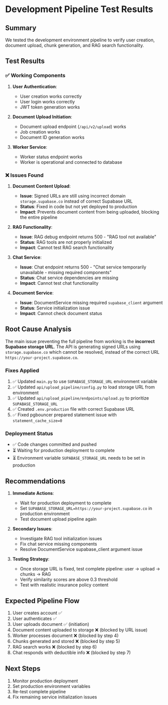 # Development Pipeline Test Results

## Summary
We tested the development environment pipeline to verify user creation, document upload, chunk generation, and RAG search functionality.

## Test Results

### ✅ Working Components
1. **User Authentication**: 
   - User creation works correctly
   - User login works correctly
   - JWT token generation works

2. **Document Upload Initiation**:
   - Document upload endpoint (`/api/v2/upload`) works
   - Job creation works
   - Document ID generation works

3. **Worker Service**:
   - Worker status endpoint works
   - Worker is operational and connected to database

### ❌ Issues Found

1. **Document Content Upload**:
   - **Issue**: Signed URLs are still using incorrect domain `storage.supabase.co` instead of correct Supabase URL
   - **Status**: Fixed in code but not yet deployed to production
   - **Impact**: Prevents document content from being uploaded, blocking the entire pipeline

2. **RAG Functionality**:
   - **Issue**: RAG debug endpoint returns 500 - "RAG tool not available"
   - **Status**: RAG tools are not properly initialized
   - **Impact**: Cannot test RAG search functionality

3. **Chat Service**:
   - **Issue**: Chat endpoint returns 500 - "Chat service temporarily unavailable - missing required components"
   - **Status**: Chat service dependencies are missing
   - **Impact**: Cannot test chat functionality

4. **Document Service**:
   - **Issue**: DocumentService missing required `supabase_client` argument
   - **Status**: Service initialization issue
   - **Impact**: Cannot check document status

## Root Cause Analysis

The main issue preventing the full pipeline from working is the **incorrect Supabase storage URL**. The API is generating signed URLs using `storage.supabase.co` which cannot be resolved, instead of the correct URL `https://your-project.supabase.co`.

### Fixes Applied
1. ✅ Updated `main.py` to use `SUPABASE_STORAGE_URL` environment variable
2. ✅ Updated `api/upload_pipeline/config.py` to load storage URL from environment
3. ✅ Updated `api/upload_pipeline/endpoints/upload.py` to prioritize `SUPABASE_STORAGE_URL`
4. ✅ Created `.env.production` file with correct Supabase URL
5. ✅ Fixed pgbouncer prepared statement issue with `statement_cache_size=0`

### Deployment Status
- ✅ Code changes committed and pushed
- ⏳ Waiting for production deployment to complete
- ⏳ Environment variable `SUPABASE_STORAGE_URL` needs to be set in production

## Recommendations

1. **Immediate Actions**:
   - Wait for production deployment to complete
   - Set `SUPABASE_STORAGE_URL=https://your-project.supabase.co` in production environment
   - Test document upload pipeline again

2. **Secondary Issues**:
   - Investigate RAG tool initialization issues
   - Fix chat service missing components
   - Resolve DocumentService supabase_client argument issue

3. **Testing Strategy**:
   - Once storage URL is fixed, test complete pipeline: user → upload → chunks → RAG
   - Verify similarity scores are above 0.3 threshold
   - Test with realistic insurance policy content

## Expected Pipeline Flow
1. User creates account ✅
2. User authenticates ✅
3. User uploads document ✅ (initiation)
4. Document content uploaded to storage ❌ (blocked by URL issue)
5. Worker processes document ❌ (blocked by step 4)
6. Chunks generated and stored ❌ (blocked by step 5)
7. RAG search works ❌ (blocked by step 6)
8. Chat responds with deductible info ❌ (blocked by step 7)

## Next Steps
1. Monitor production deployment
2. Set production environment variables
3. Re-test complete pipeline
4. Fix remaining service initialization issues
